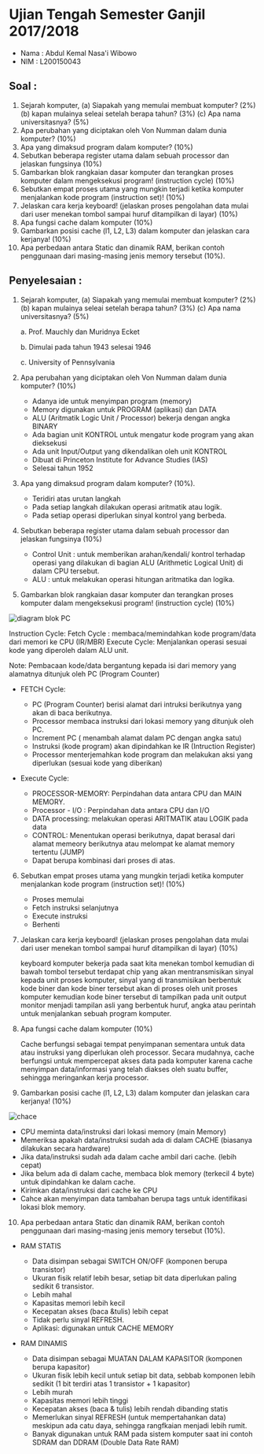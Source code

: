# Ujian Tengah Semester Ganjil 2017/2018

- Nama : Abdul Kemal Nasa'i Wibowo
- NIM  : L200150043

## Soal :
1.	Sejarah komputer, (a) Siapakah yang memulai membuat komputer? (2%) (b) kapan mulainya seleai setelah berapa tahun? (3%) (c) Apa nama universitasnya? (5%)
2.	Apa perubahan yang diciptakan oleh Von Numman dalam dunia komputer? (10%)
3.	Apa yang dimaksud program dalam komputer? (10%)
4.	Sebutkan beberapa register utama dalam sebuah processor dan jelaskan fungsinya (10%)
5.	Gambarkan blok rangkaian dasar komputer dan terangkan proses komputer dalam mengeksekusi program! (instruction cycle) (10%)
6.	Sebutkan empat proses utama yang mungkin terjadi ketika komputer menjalankan kode program (instruction set)! (10%)
7.	Jelaskan cara kerja keyboard! (jelaskan proses pengolahan data mulai dari user menekan tombol sampai huruf ditampilkan di layar) (10%)
8.	Apa fungsi cache dalam komputer (10%)
9.	Gambarkan posisi cache (l1, L2, L3) dalam komputer dan jelaskan cara kerjanya! (10%)
10.	Apa perbedaan antara Static dan dinamik RAM, berikan contoh penggunaan dari masing-masing jenis memory tersebut (10%).

## Penyelesaian :
1.	Sejarah komputer, (a) Siapakah yang memulai membuat komputer? (2%) (b) kapan mulainya seleai setelah berapa tahun? (3%) (c) Apa nama universitasnya? (5%)
    
    a.   Prof. Mauchly dan Muridnya Ecket
    
    b.   Dimulai pada tahun 1943 selesai 1946
    
    c.   University of Pennsylvania
   
2.	Apa perubahan yang diciptakan oleh Von Numman dalam dunia komputer? (10%)
    -   Adanya ide untuk menyimpan program (memory)
    -   Memory digunakan untuk PROGRAM (aplikasi)  dan DATA
    -   ALU (Aritmatik Logic Unit / Processor) bekerja dengan angka BINARY
    -   Ada bagian unit KONTROL untuk mengatur kode program yang akan dieksekusi
    -   Ada unit Input/Output yang dikendalikan oleh unit KONTROL
    -   Dibuat di Princeton Institute for Advance Studies (IAS)
    -   Selesai tahun 1952
3.	Apa yang dimaksud program dalam komputer? (10%).
    -   Teridiri atas urutan langkah
    -   Pada setiap langkah dilakukan operasi aritmatik atau logik.
    -   Pada setiap operasi diperlukan sinyal kontrol yang berbeda.
4.	Sebutkan beberapa register utama dalam sebuah processor dan jelaskan fungsinya (10%)
    -   Control Unit : untuk memberikan arahan/kendali/ kontrol terhadap operasi yang dilakukan di bagian ALU (Arithmetic Logical Unit) di dalam CPU tersebut.
    -   ALU : untuk melakukan operasi hitungan aritmatika dan logika.
5.	Gambarkan blok rangkaian dasar komputer dan terangkan proses komputer dalam mengeksekusi program! (instruction cycle) (10%)


![diagram blok PC](https://raw.githubusercontent.com/L200150043/Organisasi-dan-Arsitektur-Komputer/master/img/UTS-nomor-5.png)

Instruction Cycle:
Fetch Cycle : membaca/memindahkan kode program/data dari memori ke CPU (IR/MBR)
Execute Cycle: Menjalankan operasi sesuai kode yang diperoleh dalam ALU unit. 
 
Note: Pembacaan kode/data bergantung kepada isi dari memory yang alamatnya ditunjuk oleh PC (Program Counter)
 
 
  - FETCH Cycle:
    -   PC (Program Counter) berisi alamat dari intruksi berikutnya yang akan di baca berikutnya.
    -   Processor membaca instruksi dari lokasi memory yang ditunjuk oleh PC.
    -   Increment PC ( menambah alamat dalam PC dengan angka satu)
    -   Instruksi (kode program) akan dipindahkan ke IR (Intruction Register)
    -   Processor menterjemahkan kode program dan melakukan aksi yang diperlukan (sesuai kode yang diberikan)
 
  - Execute Cycle:
    -   PROCESSOR-MEMORY: Perpindahan data antara CPU dan MAIN MEMORY.
    -   Processor - I/O :  Perpindahan data antara CPU dan I/O
    -   DATA processing: melakukan operasi ARITMATIK atau LOGIK pada data
    -   CONTROL: Menentukan operasi berikutnya, dapat berasal dari alamat memeory berikutnya atau melompat ke alamat memory tertentu (JUMP)
    -   Dapat berupa kombinasi dari proses di atas.
    
6.	Sebutkan empat proses utama yang mungkin terjadi ketika komputer menjalankan kode program (instruction set)! (10%)
    -   Proses memulai
    -   Fetch instruksi selanjutnya
    -   Execute instruksi
    -   Berhenti
7.	Jelaskan cara kerja keyboard! (jelaskan proses pengolahan data mulai dari user menekan tombol sampai huruf ditampilkan di layar) (10%)

    keyboard komputer bekerja pada saat kita menekan tombol kemudian di bawah tombol tersebut terdapat chip yang akan mentransmisikan sinyal kepada unit proses komputer, sinyal yang di transmisikan berbentuk kode biner dan kode biner tersebut akan di proses oleh unit proses komputer kemudian kode biner tersebut di tampilkan pada unit output monitor menjadi tampilan asli yang berbentuk huruf, angka atau perintah untuk menjalankan sebuah program komputer.
    

8.	Apa fungsi cache dalam komputer (10%)
    
    Cache berfungsi sebagai tempat penyimpanan sementara untuk data atau instruksi yang diperlukan oleh processor. Secara mudahnya, cache berfungsi untuk mempercepat akses data pada komputer karena cache menyimpan data/informasi yang telah diakses oleh suatu buffer, sehingga meringankan kerja processor.
    
9.	Gambarkan posisi cache (l1, L2, L3) dalam komputer dan jelaskan cara kerjanya! (10%)


![chace](https://raw.githubusercontent.com/L200150043/Organisasi-dan-Arsitektur-Komputer/master/img/UTS-nomor-9.png)

  - CPU meminta data/instruksi dari lokasi memory (main Memory)
  - Memeriksa apakah data/instruksi sudah ada di dalam  CACHE (biasanya dilakukan secara hardware)
  - Jika data/instruksi sudah ada dalam cache ambil dari cache. (lebih cepat)
  - Jika belum ada di dalam cache, membaca blok memory (terkecil 4 byte) untuk dipindahkan  ke dalam cache.
  - Kirimkan data/instruksi dari cache ke CPU
  - Cahce akan menyimpan data tambahan berupa tags untuk identifikasi lokasi blok memory.

10.	Apa perbedaan antara Static dan dinamik RAM, berikan contoh penggunaan dari masing-masing jenis memory tersebut (10%).
    
  - RAM STATIS
    -   Data disimpan sebagai SWITCH ON/OFF (komponen berupa transistor)
    -   Ukuran fisik relatif lebih besar, setiap bit data diperlukan paling sedikit 6 transistor.
    -   Lebih mahal 
    -   Kapasitas memori lebih kecil 
    -   Kecepatan akses (baca &tulis) lebih cepat 
    -   Tidak perlu sinyal REFRESH.
    -   Aplikasi: digunakan untuk CACHE MEMORY 

  - RAM DINAMIS 
    -   Data disimpan sebagai MUATAN DALAM KAPASITOR  (komponen berupa kapasitor)
    -   Ukuran fisik lebih kecil untuk setiap bit data, sebbab komponen lebih sedikit (1 bit terdiri atas 1 transistor + 1 kapasitor)
    -   Lebih murah 
    -   Kapasitas memori lebih tinggi 
    -   Kecepatan akses (baca & tulis) lebih rendah dibanding statis
    -   Memerlukan sinyal REFRESH (untuk mempertahankan data) meskipun ada catu daya, sehingga rangfkaian menjadi lebih rumit.
    -   Banyak digunakan untuk RAM pada sistem komputer saat ini contoh SDRAM dan DDRAM (Double Data Rate RAM)
